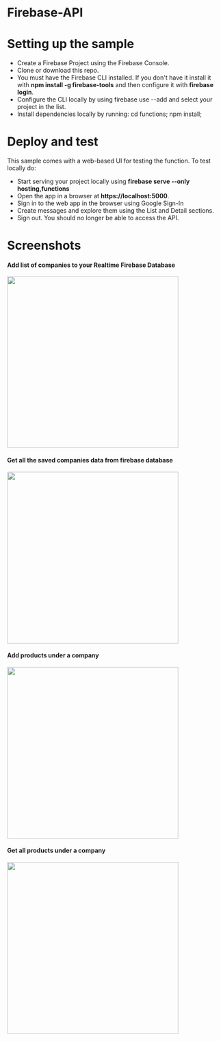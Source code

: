 # Firebase-API

# Setting up the sample
<ul>
  <li>Create a Firebase Project using the Firebase Console.</li>
  <li>Clone or download this repo.</li>
  <li>You must have the Firebase CLI installed. If you don't have it install it with <b>npm install -g firebase-tools</b> and then   configure it with <b>firebase login</b>.</li>
  <li>Configure the CLI locally by using firebase use --add and select your project in the list.</li>
  <li>Install dependencies locally by running: cd functions; npm install;</li>
</ul>

# Deploy and test
This sample comes with a web-based UI for testing the function. To test locally do:
<ul>
  <li>Start serving your project locally using <b>firebase serve --only hosting,functions</b></li>
  <li>Open the app in a browser at <b>https://localhost:5000</b>.</li>
  <li>Sign in to the web app in the browser using Google Sign-In</li>
  <li>Create messages and explore them using the List and Detail sections.</li>
  <li>Sign out. You should no longer be able to access the API.</li>
</ul>

# Screenshots
<h4>Add list of companies to your Realtime Firebase Database</h4>
<img src = "http://ui2n.com/git-screenshots/fire1.png" width="400" height="auto">
<h4>Get all the saved companies data from firebase database</h4>
<img src = "http://ui2n.com/git-screenshots/fire2.png" width="400" height="auto">
<h4>Add products under a company</h4>
<img src = "http://ui2n.com/git-screenshots/fire3.png" width="400" height="auto">
<h4>Get all products under a company</h4>
<img src = "http://ui2n.com/git-screenshots/fire4.png" width="400" height="auto">

